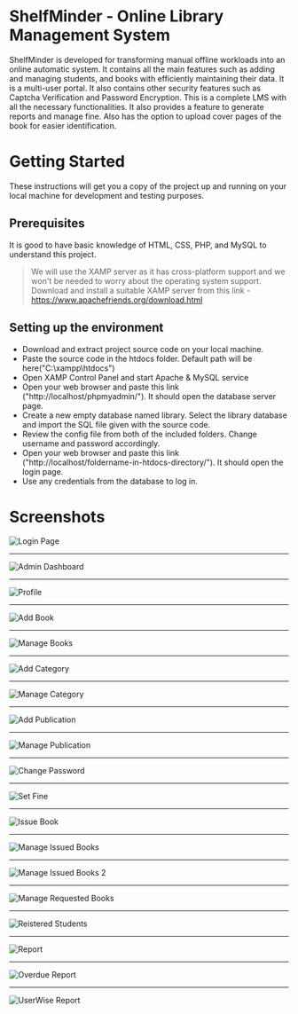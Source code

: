 # ShelfMinder - Online Library Management System

ShelfMinder is developed for transforming manual offline workloads into an online automatic system. It contains all the main features such as adding and managing students, and books with efficiently maintaining their data. It is a multi-user portal. It also contains other security features such as Captcha Verification and Password Encryption. This is a complete LMS with all the necessary functionalities. It also provides a feature to generate reports and manage fine. Also has the option to upload cover pages of the book for easier identification.

# Getting Started

These instructions will get you a copy of the project up and running on your local machine for development and testing purposes. 

## Prerequisites

It is good to have basic knowledge of HTML, CSS, PHP, and MySQL to understand this project.
>We will use the XAMP server as it has cross-platform support and we won't be needed to worry about the operating system support.
Download and install a suitable XAMP server from this link - https://www.apachefriends.org/download.html

## Setting up the environment

- Download and extract project source code on your local machine.
- Paste the source code in the htdocs folder. Default path will be here("C:\xampp\htdocs")
- Open XAMP Control Panel and start Apache & MySQL service
- Open your web browser and paste this link ("http://localhost/phpmyadmin/"). It should open the database server page.
- Create a new empty database named library. Select the library database and import the SQL file given with the source code.
- Review the config file from both of the included folders. Change username and password accordingly.
- Open your web browser and paste this link ("http://localhost/foldername-in-htdocs-directory/"). It should open the login page.
- Use any credentials from the database to log in.

# Screenshots

![Login Page](Screenshots/Login.png)

***

![Admin Dashboard](Screenshots/admin_dashboard.png)
***

![Profile](Screenshots/profile.png)

***

![Add Book](Screenshots/add_book.png)

***

![Manage Books](Screenshots/manage_books.png)

***

![Add Category](Screenshots/add_category.png)

***

![Manage Category](Screenshots/manage_categories.png)

***

![Add Publication](Screenshots/add_publication.png)

***

![Manage Publication](Screenshots/manage_publications.png)

***

![Change Password](Screenshots/change_password.png)

***

![Set Fine](Screenshots/set_fine.png)

***

![Issue Book](Screenshots/issue_book.png)

***

![Manage Issued Books](Screenshots/manage_issued_books.png)

***

![Manage Issued Books 2](Screenshots/manage_issued_books2.png)

***

![Manage Requested Books](Screenshots/manage_requested_books.png)

***

![Reistered Students](Screenshots/registered_students.png)

***

![Report](Screenshots/report.png)

***

![Overdue Report](Screenshots/overdue_report.png)

***

![UserWise Report](Screenshots/User_wise.png)
